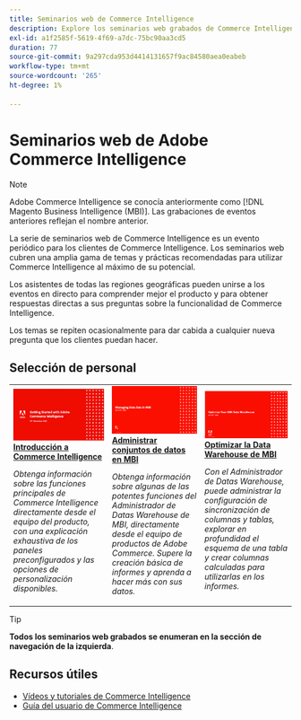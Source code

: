 ```yaml
---
title: Seminarios web de Commerce Intelligence
description: Explore los seminarios web grabados de Commerce Intelligence, que cubren una amplia gama de temas y prácticas recomendadas para utilizar Commerce Intelligence al máximo de su potencial.
exl-id: a1f2585f-5619-4f69-a7dc-75bc90aa3cd5
duration: 77
source-git-commit: 9a297cda953d4414131657f9ac84580aea0eabeb
workflow-type: tm+mt
source-wordcount: '265'
ht-degree: 1%

---
```


# Seminarios web de Adobe Commerce Intelligence

>[!NOTE]
>
>Adobe Commerce Intelligence se conocía anteriormente como [!DNL Magento Business Intelligence (MBI)]. Las grabaciones de eventos anteriores reflejan el nombre anterior.

La serie de seminarios web de Commerce Intelligence es un evento periódico para los clientes de Commerce Intelligence. Los seminarios web cubren una amplia gama de temas y prácticas recomendadas para utilizar Commerce Intelligence al máximo de su potencial.

Los asistentes de todas las regiones geográficas pueden unirse a los eventos en directo para comprender mejor el producto y para obtener respuestas directas a sus preguntas sobre la funcionalidad de Commerce Intelligence.

Los temas se repiten ocasionalmente para dar cabida a cualquier nueva pregunta que los clientes puedan hacer.

## Selección de personal

<table>
<tr>
  <td>
    <a href="https://experienceleague.adobe.com/docs/events/commerce-intelligence-webinar-recordings/2023/getting-started.html">
      <img alt="Introducción a Commerce Intelligence" src="./assets/getting-started.png" />
    </a>
     <div>
      <a href="https://experienceleague.adobe.com/docs/events/commerce-intelligence-webinar-recordings/2023/getting-started.html">
        <strong>Introducción a Commerce Intelligence</strong>
      </a>
    </div>
    <p>
    <em>Obtenga información sobre las funciones principales de Commerce Intelligence directamente desde el equipo del producto, con una explicación exhaustiva de los paneles preconfigurados y las opciones de personalización disponibles.</em>
    <p>
  </td>
  <td>
    <a href="https://experienceleague.adobe.com/docs/events/commerce-intelligence-webinar-recordings/2023/manage-data-sets.html">
      <img alt="Administrar conjuntos de datos en MBI" src="./assets/managing-data-sets-mbi.png" />
    </a>
     <div>
      <a href="https://experienceleague.adobe.com/docs/events/commerce-intelligence-webinar-recordings/2023/manage-data-sets.html">
        <strong>Administrar conjuntos de datos en MBI</strong>
      </a>
    </div>
    <p>
    <em>Obtenga información sobre algunas de las potentes funciones del Administrador de Datas Warehouse de MBI, directamente desde el equipo de productos de Adobe Commerce. Supere la creación básica de informes y aprenda a hacer más con sus datos.</em>
    <p>
  </td>
   <td>
    <a href="https://experienceleague.adobe.com/docs/events/commerce-intelligence-webinar-recordings/2021/optimize-data-warehouse.html">
      <img alt="Optimizar la Data Warehouse de MBI" src="./assets/optimize-data-warehouse.png" />
    </a>
     <div>
      <a href="https://experienceleague.adobe.com/docs/events/commerce-intelligence-webinar-recordings/2021/optimize-data-warehouse.html">
        <strong>Optimizar la Data Warehouse de MBI</strong>
      </a>
    </div>
    <p>
    <em>Con el Administrador de Datas Warehouse, puede administrar la configuración de sincronización de columnas y tablas, explorar en profundidad el esquema de una tabla y crear columnas calculadas para utilizarlas en los informes.</em>
    <p>
  </td>
</tr>
</table>

>[!TIP]
>
>**Todos los seminarios web grabados se enumeran en la sección de navegación de la izquierda**.

## Recursos útiles

- [Vídeos y tutoriales de Commerce Intelligence](https://experienceleague.adobe.com/docs/commerce-learn/tutorials/mbi/filter-sets.html)
- [Guía del usuario de Commerce Intelligence](https://experienceleague.adobe.com/docs/commerce-business-intelligence/mbi/guide-overview.html?lang=es)

